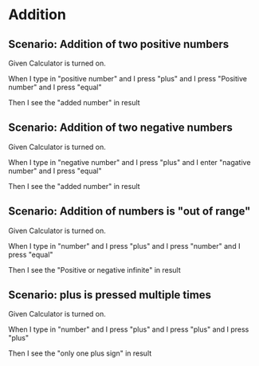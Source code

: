 # Addition

## Scenario: Addition of two positive numbers
  
  Given Calculator is turned on.

  When I type in "positive number"
      and I press "plus"
      and I press "Positive number"
      and I press "equal"
  
  Then I see the "added number" in result

## Scenario: Addition of two negative numbers
  
  Given Calculator is turned on.

  When I type in "negative number"
      and I press "plus"
      and I enter "nagative number"
      and I press "equal"
  
  Then I see the "added number" in result
  
## Scenario: Addition of numbers is "out of range"
  
  Given Calculator is turned on.

  When I type in "number"
      and I press "plus"
      and I press "number"
      and I press "equal"
  
  Then I see the "Positive or negative infinite" in result
  
## Scenario: plus is pressed multiple times
  
  Given Calculator is turned on.

  When I type in "number"
      and I press "plus"
      and I press "plus"
      and I press "plus"
  
  Then I see the "only one plus sign" in result
